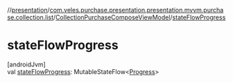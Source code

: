 //[presentation](../../../index.md)/[com.veles.purchase.presentation.presentation.mvvm.purchase.collection.list](../index.md)/[CollectionPurchaseComposeViewModel](index.md)/[stateFlowProgress](state-flow-progress.md)

# stateFlowProgress

[androidJvm]\
val [stateFlowProgress](state-flow-progress.md): MutableStateFlow&lt;[Progress](../../com.veles.purchase.presentation.model.progress/-progress/index.md)&gt;
